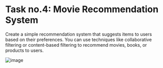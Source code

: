 # Task no.4: Movie Recommendation System
Create a simple recommendation system that suggests items to users based on their preferences. You can use techniques like collaborative filtering or content-based filtering to recommend movies, books, or products to users.

![image](https://github.com/KhanRayyan3622/codsoft_taskno.4/assets/92469975/e886464f-880b-49de-b288-dbdd222fe9d6)
